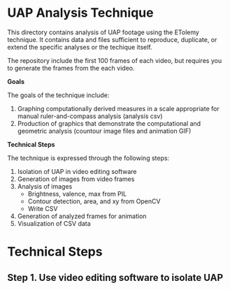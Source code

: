 # UAP Analysis Technique
This directory contains analysis of UAP footage using the ETolemy technique.  It contains data and files sufficient to reproduce, duplicate, or extend the specific analyses or the techique itself. 

The repository include the first 100 frames of each video, but requires you to generate the frames from the each video.

**Goals**

The goals of the technique include:
1. Graphing computationally derived measures in a scale appropriate for manual ruler-and-compass analysis (analysis csv)
2. Production of graphics that demonstrate the computational and geometric analysis (countour image files and animation GIF)

**Technical Steps**

The technique is expressed through the following steps:
1. Isolation of UAP in video editing software
2. Generation of images from video frames
3. Analysis of images
    * Brightness, valence, max from PIL
    * Contour detection, area, and xy from OpenCV
    * Write CSV
4. Generation of analyzed frames for animation
5. Visualization of CSV data

# Technical Steps
## Step 1. Use video editing software to isolate UAP
